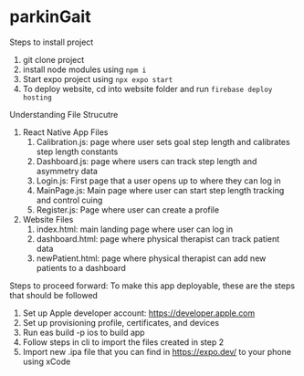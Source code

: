 # parkinGait
Steps to install project
1. git clone project
2. install node modules using `npm i`
3. Start expo project using `npx expo start`
4. To deploy website, cd into website folder and run `firebase deploy hosting`

Understanding File Strucutre
1. React Native App Files
    1. Calibration.js: page where user sets goal step length and calibrates step length constants
    2. Dashboard.js: page where users can track step length and asymmetry data
    3. Login.js: First page that a user opens up to where they can log in
    4. MainPage.js: Main page where user can start step length tracking and control cuing
    5. Register.js: Page where user can create a profile
2. Website Files
    1. index.html: main landing page where user can log in
    2. dashboard.html: page where physical therapist can track patient data
    3. newPatient.html: page where physical therapist can add new patients to a dashboard
    
Steps to proceed forward: To make this app deployable, these are the steps that should be followed
1. Set up Apple developer account: https://developer.apple.com
2. Set up provisioning profile, certificates, and devices
3. Run eas build -p ios to build app
4. Follow steps in cli to import the files created in step 2
5. Import new .ipa file that you can find in https://expo.dev/ to your phone using xCode
  
